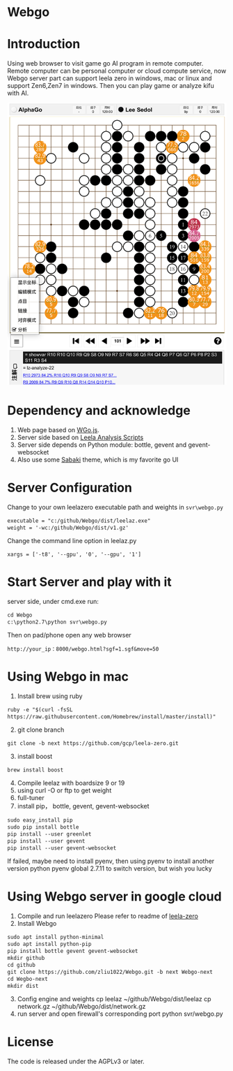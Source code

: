 # Webgo

# Introduction
Using web browser to visit game go AI program in remote computer.
Remote computer can be personal computer or cloud compute service, now Webgo server part can support leela zero in windows, mac or linux and support Zen6,Zen7 in windows.
Then you can play game or analyze kifu with AI.

![screenshot](screenshot/chinese.PNG)

# Dependency and acknowledge
1. Web page based on [WGo.js](https://github.com/waltheri/wgo.js).
2. Server side based on [Leela Analysis Scripts](https://github.com/lightvector/leela-analysis)
3. Server side depends on Python module: bottle, gevent and gevent-websocket
4. Also use some [Sabaki](https://github.com/SabakiHQ/Sabaki) theme, which is my favorite go UI

# Server Configuration
Change to your own leelazero executable path and weights in ```svr\webgo.py```
```
executable = "c:/github/Webgo/dist/leelaz.exe"
weight = '-wc:/github/Webgo/dist/v1.gz'
```
Change the command line option in leelaz.py
```
xargs = ['-t8', '--gpu', '0', '--gpu', '1']
```

# Start Server and play with it
server side, under cmd.exe run:
```
cd Webgo
c:\python2.7\python svr\webgo.py
```

Then on pad/phone open any web browser
```
http://your_ip：8000/webgo.html?sgf=1.sgf&move=50
```

# Using Webgo in mac
1. Install brew using ruby
```
ruby -e "$(curl -fsSL https://raw.githubusercontent.com/Homebrew/install/master/install)"
```
2. git clone branch
```
git clone -b next https://github.com/gcp/leela-zero.git
```
3. install boost
```
brew install boost
```
4. Compile leelaz with boardsize 9 or 19
5. using curl -O or ftp to get weight
6. full-tuner
7. install pip， bottle, gevent, gevent-websocket
```
sudo easy_install pip
sudo pip install bottle
pip install --user greenlet
pip install --user gevent
pip install --user gevent-websocket
```
If failed, maybe need to install pyenv, then using pyenv to install another version python
pyenv global 2.7.11 to switch version, but wish you lucky

# Using Webgo server in google cloud
1. Compile and run leelazero
Please refer to readme of [leela-zero](https://github.com/leela-zero/leela-zero/blob/master/README.md)
2. Install Webgo
```
sudo apt install python-minimal
sudo apt install python-pip
pip install bottle gevent gevent-websocket
mkdir github
cd github
git clone https://github.com/zliu1022/Webgo.git -b next Webgo-next
cd Wegbo-next
mkdir dist
```
3. Config engine and weights
cp leelaz ~/github/Webgo/dist/leelaz
cp network.gz ~/github/Webgo/dist/network.gz
4. run server and open firewall's corresponding port
python svr/webgo.py

# License

The code is released under the AGPLv3 or later.
